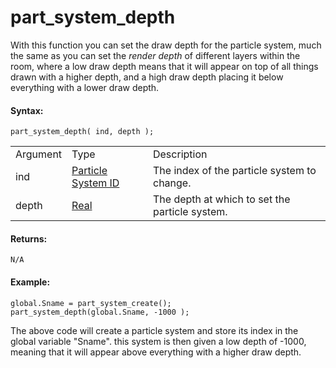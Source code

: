 # part_system_depth

With this function you can set the draw depth for the particle system,
much the same as you can set the *render depth* of different layers
within the room, where a low draw depth means that it will appear on top
of all things drawn with a higher depth, and a high draw depth placing
it below everything with a lower draw depth.

#### Syntax:

``` gml
part_system_depth( ind, depth );
```

|          |                                                                                                                                      |                                                |
|----------|--------------------------------------------------------------------------------------------------------------------------------------|------------------------------------------------|
| Argument | Type                                                                                                                                 | Description                                    |
| ind      |  [Particle System ID](../../../../../../GameMaker_Language/GML_Reference/Drawing/Particles/Particle_Systems/part_system_create)  | The index of the particle system to change.    |
| depth    |  [Real](../../../../../../GameMaker_Language/GML_Overview/Data_Types)                                                            | The depth at which to set the particle system. |

#### Returns:

``` gml
N/A
```

#### Example:

``` gml
global.Sname = part_system_create();
part_system_depth(global.Sname, -1000 );
```

The above code will create a particle system and store its index in the
global variable "Sname". this system is then given a low depth of -1000,
meaning that it will appear above everything with a higher draw depth.
